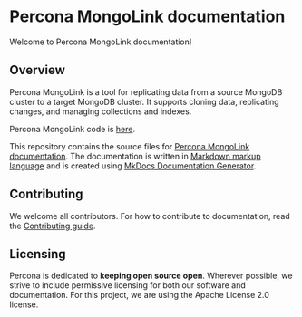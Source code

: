 # Percona MongoLink documentation

Welcome to Percona MongoLink documentation!

## Overview

Percona MongoLink is a tool for replicating data from a source MongoDB cluster to a target MongoDB cluster. It supports cloning data, replicating changes, and managing collections and indexes.

Percona MongoLink code is [here](https://github.com/percona/percona-mongolink).

This repository contains the source files for [Percona MongoLink documentation](https://github.com/Percona-Lab/pml-docs). The documentation is written in [Markdown markup language](https://daringfireball.net/projects/markdown/) and is created using [MkDocs Documentation Generator](https://www.mkdocs.org/). 

## Contributing

We welcome all contributors. For how to contribute to documentation, read the [Contributing guide](CONTRIBUTING.md).
 
## Licensing

Percona is dedicated to **keeping open source open**. Wherever possible, we strive to include permissive licensing for both our software and documentation. For this project, we are using the Apache License 2.0 license. 
